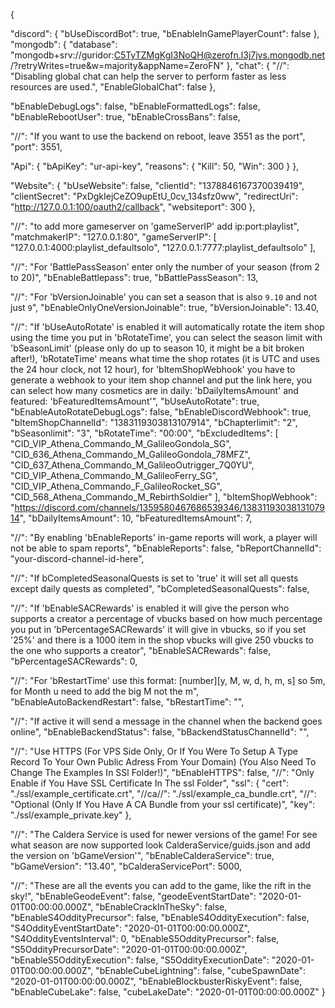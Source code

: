 {

  "discord": {
    "bUseDiscordBot": true,
    "bEnableInGamePlayerCount": false
  },
  "mongodb": {
    "database": "mongodb+srv://guridor:C5TyTZMgKgI3NoQH@zerofn.l3j7jvs.mongodb.net/?retryWrites=true&w=majority&appName=ZeroFN"
  },
  "chat": {
    "//": "Disabling global chat can help the server to perform faster as less resources are used.",
    "EnableGlobalChat": false
  },

  "bEnableDebugLogs": false,
  "bEnableFormattedLogs": false,
  "bEnableRebootUser": true,
  "bEnableCrossBans": false,

  "//": "If you want to use the backend on reboot, leave 3551 as the port",
  "port": 3551,

  "Api": {
    "bApiKey": "ur-api-key",
    "reasons": {
      "Kill": 50,
      "Win": 300
    }
  },

  "Website": {
    "bUseWebsite": false,
    "clientId": "1378846167370039419",
    "clientSecret": "PxDgkIejCeZO9upEtU_0cv_134sfz0ww",
    "redirectUri": "http://127.0.0.1:100/oauth2/callback",
    "websiteport": 300
  },

  "//": "to add more gameserver on 'gameServerIP' add ip:port:playlist",
  "matchmakerIP": "127.0.0.1:80",
  "gameServerIP": [
    "127.0.0.1:4000:playlist_defaultsolo",
    "127.0.0.1:7777:playlist_defaultsolo"
  ],




  "//": "For 'BattlePassSeason' enter only the number of your season (from 2 to 20)",
  "bEnableBattlepass": true,
  "bBattlePassSeason": 13,

  "//": "For 'bVersionJoinable' you can set a season that is also `9.10` and not just `9`",
  "bEnableOnlyOneVersionJoinable": true,
  "bVersionJoinable": 13.40,

  "//": "If 'bUseAutoRotate' is enabled it will automatically rotate the item shop using the time you put in 'bRotateTime', you can select the season limit with 'bSeasonLimit' (please only do up to season 10, it might be a bit broken after!), 'bRotateTime' means what time the shop rotates (it is UTC and uses the 24 hour clock, not 12 hour), for 'bItemShopWebhook' you have to generate a webhook to your item shop channel and put the link here, you can select how many cosmetics are in daily: 'bDailyItemsAmount' and featured: 'bFeaturedItemsAmount'",
  "bUseAutoRotate": true,
  "bEnableAutoRotateDebugLogs": false,
  "bEnableDiscordWebhook": true,
  "bItemShopChannelId": "1383119303813107914",
  "bChapterlimit": "2",
  "bSeasonlimit": "3",
  "bRotateTime": "00:00",
  "bExcludedItems": [ "CID_VIP_Athena_Commando_M_GalileoGondola_SG", "CID_636_Athena_Commando_M_GalileoGondola_78MFZ", "CID_637_Athena_Commando_M_GalileoOutrigger_7Q0YU", "CID_VIP_Athena_Commando_M_GalileoFerry_SG", "CID_VIP_Athena_Commando_F_GalileoRocket_SG", "CID_568_Athena_Commando_M_RebirthSoldier" ],
  "bItemShopWebhook": "https://discord.com/channels/1359580467686539346/1383119303813107914",
  "bDailyItemsAmount": 10,
  "bFeaturedItemsAmount": 7,

  "//": "By enabling 'bEnableReports' in-game reports will work, a player will not be able to spam reports",
  "bEnableReports": false,
  "bReportChannelId": "your-discord-channel-id-here",

  "//": "If bCompletedSeasonalQuests is set to 'true' it will set all quests except daily quests as completed",
  "bCompletedSeasonalQuests": false,

  "//": "If 'bEnableSACRewards' is enabled it will give the person who supports a creator a percentage of vbucks based on how much percentage you put in 'bPercentageSACRewards' it will give in vbucks, so if you set '25%' and there is a 1000 item in the shop vbucks will give 250 vbucks to the one who supports a creator",
  "bEnableSACRewards": false,
  "bPercentageSACRewards": 0,

  "//": "For 'bRestartTime' use this format: [number][y, M, w, d, h, m, s] so 5m, for Month u need to add the big M not the m",
  "bEnableAutoBackendRestart": false,
  "bRestartTime": "",

  "//": "If active it will send a message in the channel when the backend goes online",
  "bEnableBackendStatus": false,
  "bBackendStatusChannelId": "",

  "//": "Use HTTPS (For VPS Side Only, Or If You Were To Setup  A Type Record To Your Own Public Adress From Your Domain) (You Also Need To Change The Examples In SSl Folder!)",
  "bEnableHTTPS": false,
  "//": "Only Enable if You Have SSL Certificate In The ssl Folder",
  "ssl": {
    "cert": "./ssl/example_certificate.crt",
    "//ca//": "./ssl/example_ca_bundle.crt",
    "//": "Optional (Only If You Have A CA Bundle from your ssl certificate)",
    "key": "./ssl/example_private.key"
  },

  "//": "The Caldera Service is used for newer versions of the game! For see what season are now supported look CalderaService/guids.json and add the version on 'bGameVersion'",
  "bEnableCalderaService": true,
  "bGameVersion": "13.40",
  "bCalderaServicePort": 5000,

  "//": "These are all the events you can add to the game, like the rift in the sky!",
  "bEnableGeodeEvent": false,
  "geodeEventStartDate": "2020-01-01T00:00:00.000Z",
  "bEnableCrackInTheSky": false,
  "bEnableS4OddityPrecursor": false,
  "bEnableS4OddityExecution": false,
  "S4OddityEventStartDate": "2020-01-01T00:00:00.000Z",
  "S4OddityEventsInterval": 0,
  "bEnableS5OddityPrecursor": false,
  "S5OddityPrecursorDate": "2020-01-01T00:00:00.000Z",
  "bEnableS5OddityExecution": false,
  "S5OddityExecutionDate": "2020-01-01T00:00:00.000Z",
  "bEnableCubeLightning": false,
  "cubeSpawnDate": "2020-01-01T00:00:00.000Z",
  "bEnableBlockbusterRiskyEvent": false,
  "bEnableCubeLake": false,
  "cubeLakeDate": "2020-01-01T00:00:00.000Z"
}
